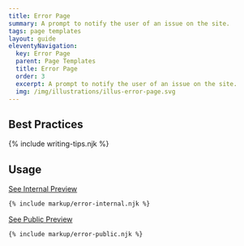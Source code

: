 ```yaml
---
title: Error Page
summary: A prompt to notify the user of an issue on the site.
tags: page templates
layout: guide
eleventyNavigation:
  key: Error Page
  parent: Page Templates
  title: Error Page
  order: 3
  excerpt: A prompt to notify the user of an issue on the site.
  img: /img/illustrations/illus-error-page.svg
---
```


## Best Practices

{% include writing-tips.njk %}

## Usage

<a class="btn btn-primary" href="/page-templates/error-page-internal/" target="_blank">See Internal Preview</a>

``` html
{% include markup/error-internal.njk %}
```

<a class="btn btn-primary" href="/page-templates/error-page-public/" target="_blank">See Public Preview</a>

``` html
{% include markup/error-public.njk %}
```
